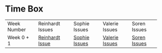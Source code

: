 <h1>Time Box</h1>
<table>
  <tr>
    <td>Week Number</td>
    <td>Reinhardt Issues</td>
    <td>Sophie Issues</td>
    <td>Valerie Issues</td>
    <td>Soren Issues</td>
  </tr>
  <tr>
    <td>Week 0 + 1</td>
    <td><a href="https://github.com/CalrethonOfMirkwood/ZONKNATION/issues/8">Reinhardt Issue</a></td>
    <td><a href="https://github.com/CalrethonOfMirkwood/ZONKNATION/issues/9">Sophie Issues</a></td>
    <td><a href="https://github.com/CalrethonOfMirkwood/ZONKNATION/issues/9">Valerie Issues</a></td>
    <td><a href="https://github.com/CalrethonOfMirkwood/ZONKNATION/issues/9">Soren Issues</a></td>
  </tr>
</table>
